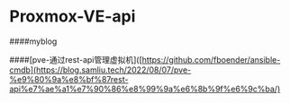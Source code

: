 # Proxmox-VE-api

####myblog


####[pve-通过rest-api管理虚拟机]([https://github.com/fboender/ansible-cmdb](https://blog.samliu.tech/2022/08/07/pve-%e9%80%9a%e8%bf%87rest-api%e7%ae%a1%e7%90%86%e8%99%9a%e6%8b%9f%e6%9c%ba/)
